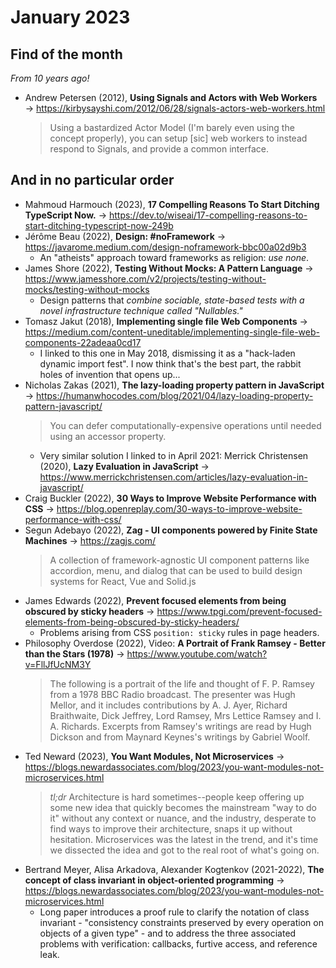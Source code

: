 # January 2023

## Find of the month

*From 10 years ago!*

+ Andrew Petersen (2012), **Using Signals and Actors with Web Workers** &#8594; https://kirbysayshi.com/2012/06/28/signals-actors-web-workers.html
  > Using a bastardized Actor Model (I'm barely even using the concept properly), you can setup \[sic] web workers to instead respond to Signals, and provide a common interface.

## And in no particular order

+ Mahmoud Harmouch (2023), **17 Compelling Reasons To Start Ditching TypeScript Now.** &#8594; https://dev.to/wiseai/17-compelling-reasons-to-start-ditching-typescript-now-249b
+ Jérôme Beau (2022), **Design: #noFramework** &#8594; https://javarome.medium.com/design-noframework-bbc00a02d9b3
  + An "atheists" approach toward frameworks as religion: *use none*.
+ James Shore (2022), **Testing Without Mocks: A Pattern Language** &#8594; https://www.jamesshore.com/v2/projects/testing-without-mocks/testing-without-mocks
  + Design patterns  that *combine sociable, state-based tests with a novel infrastructure technique called "Nullables."*
+ Tomasz Jakut (2018), **Implementing single file Web Components** &#8594; https://medium.com/content-uneditable/implementing-single-file-web-components-22adeaa0cd17
  + I linked to this one in May 2018, dismissing it as a "hack-laden dynamic import fest". I now think that's the best part, the rabbit holes of invention that opens up...
+ Nicholas Zakas (2021), **The lazy-loading property pattern in JavaScript** &#8594; https://humanwhocodes.com/blog/2021/04/lazy-loading-property-pattern-javascript/
  > You can defer computationally-expensive operations until needed using an accessor property.
  + Very similar solution I linked to in April 2021: Merrick Christensen (2020), **Lazy Evaluation in JavaScript** &#8594; https://www.merrickchristensen.com/articles/lazy-evaluation-in-javascript/
+ Craig Buckler (2022), **30 Ways to Improve Website Performance with CSS** &#8594; https://blog.openreplay.com/30-ways-to-improve-website-performance-with-css/
+ Segun Adebayo (2022), **Zag - UI components powered by Finite State Machines** &#8594; https://zagjs.com/
  > A collection of framework-agnostic UI component patterns like accordion, menu, and dialog that can be used to build design systems for React, Vue and Solid.js
+ James Edwards (2022), **Prevent focused elements from being obscured by sticky headers** &#8594; https://www.tpgi.com/prevent-focused-elements-from-being-obscured-by-sticky-headers/
  + Problems arising from CSS `position: sticky` rules in page headers. 
+ Philosophy Overdose (2022), Video: **A Portrait of Frank Ramsey - Better than the Stars (1978)** &#8594; https://www.youtube.com/watch?v=FllJfUcNM3Y
  > The following is a portrait of the life and thought of F. P. Ramsey from a 1978 BBC Radio broadcast. The presenter was Hugh Mellor, and it includes contributions by A. J. Ayer, Richard Braithwaite, Dick Jeffrey, Lord Ramsey, Mrs Lettice Ramsey and I. A. Richards. Excerpts from Ramsey's writings are read by Hugh Dickson and from Maynard Keynes's writings by Gabriel Woolf.
+ Ted Neward (2023), **You Want Modules, Not Microservices** &#8594; https://blogs.newardassociates.com/blog/2023/you-want-modules-not-microservices.html
  > *tl;dr* Architecture is hard sometimes--people keep offering up some new idea that quickly becomes the mainstream "way to do it" without any context or nuance, and the industry, desperate to find ways to improve their architecture, snaps it up without hesitation. Microservices was the latest in the trend, and it's time we dissected the idea and got to the real root of what's going on. 
+ Bertrand Meyer, Alisa Arkadova, Alexander Kogtenkov (2021-2022), **The concept of class invariant in object-oriented programming** &#8594; https://blogs.newardassociates.com/blog/2023/you-want-modules-not-microservices.html
  + Long paper introduces a proof rule to clarify the notation of class invariant - "consistency constraints preserved by every operation on objects of a given type" - and to address the three associated problems with verification: callbacks, furtive access, and reference leak.


